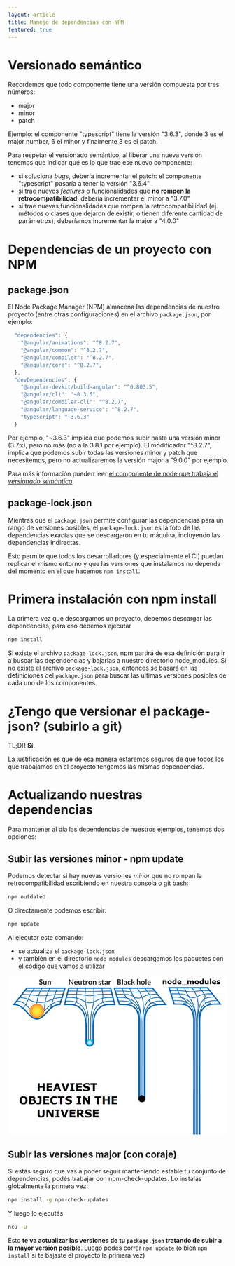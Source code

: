 ```yaml
---
layout: article
title: Manejo de dependencias con NPM
featured: true
---
```


# Versionado semántico

Recordemos que todo componente tiene una versión compuesta por tres números:

- major
- minor
- patch

Ejemplo: el componente "typescript" tiene la versión "3.6.3", donde 3 es el major number, 6 el minor y finalmente 3 es el patch.

Para respetar el versionado semántico, al liberar una nueva versión tenemos que indicar qué es lo que trae ese nuevo componente:

- si soluciona _bugs_, debería incrementar el patch: el componente "typescript" pasaría a tener la versión "3.6.4"
- si trae nuevos _features_ o funcionalidades que **no rompen la retrocompatibilidad**, debería incrementar el minor a "3.7.0"
- si trae nuevas funcionalidades que rompen la retrocompatibilidad (ej. métodos o clases que dejaron de existir, o tienen diferente cantidad de parámetros), deberíamos incrementar la major a "4.0.0"

# Dependencias de un proyecto con NPM

## package.json

El Node Package Manager (NPM) almacena las dependencias de nuestro proyecto (entre otras configuraciones) en el archivo `package.json`, por ejemplo:

```js
  "dependencies": {
    "@angular/animations": "^8.2.7",
    "@angular/common": "^8.2.7",
    "@angular/compiler": "^8.2.7",
    "@angular/core": "^8.2.7",
  },
  "devDependencies": {
    "@angular-devkit/build-angular": "^0.803.5",
    "@angular/cli": "~8.3.5",
    "@angular/compiler-cli": "^8.2.7",
    "@angular/language-service": "^8.2.7",
    "typescript": "~3.6.3"
  }
```

Por ejemplo, "~3.6.3" implica que podemos subir hasta una versión minor (3.7.x), pero no más (no a la 3.8.1 por ejemplo). El modificador "^8.2.7", implica que podemos subir todas las versiones minor y patch que necesitemos, pero no actualizaremos la versión major a "9.0.0" por ejemplo.

Para más información pueden leer [el componente de node que trabaja el _versionado semántico_](https://docs.npmjs.com/misc/semver). 

## package-lock.json

Mientras que el `package.json` permite configurar las dependencias para un rango de versiones posibles, el `package-lock.json` es la foto de las dependencias exactas que se descargaron en tu máquina, incluyendo las dependencias indirectas.

Esto permite que todos los desarrolladores (y especialmente el CI) puedan replicar el mismo entorno y que las versiones que instalamos no dependa del momento en el que hacemos `npm install`.

# Primera instalación con npm install

La primera vez que descargamos un proyecto, debemos descargar las dependencias, para eso debemos ejecutar

```bash
npm install
```

Si existe el archivo `package-lock.json`, npm partirá de esa definición para ir a buscar las dependencias y bajarlas a nuestro directorio node_modules. Si no existe el archivo `package-lock.json`, entonces se basará en las definiciones del `package.json` para buscar las últimas versiones posibles de cada uno de los componentes.

# ¿Tengo que versionar el package-json? (subirlo a git)

TL;DR **Sí**.

La justificación es que de esa manera estaremos seguros de que todos los que trabajamos en el proyecto tengamos las mismas dependencias.

# Actualizando nuestras dependencias

Para mantener al día las dependencias de nuestros ejemplos, tenemos dos opciones:

## Subir las versiones minor - npm update

Podemos detectar si hay nuevas versiones _minor_ que no rompan la retrocompatibilidad escribiendo en nuestra consola o git bash:

```bash
npm outdated
```

O directamente podemos escribir:

```bash
npm update
```

Al ejecutar este comando:

- se actualiza el `package-lock.json`
- y también en el directorio `node_modules` descargamos los paquetes con el código que vamos a utilizar

![node_modules_meme](/img/wiki/node_modules_meme.png)

## Subir las versiones major (con coraje)

Si estás seguro que vas a poder seguir manteniendo estable tu conjunto de dependencias, podés trabajar con npm-check-updates. Lo instalás globalmente la primera vez:

```bash
npm install -g npm-check-updates
```

Y luego lo ejecutás

```bash
ncu -u
```

Esto **te va actualizar las versiones de tu `package.json` tratando de subir a la mayor versión posible**. Luego podés correr `npm update` (o bien `npm install` si te bajaste el proyecto la primera vez)
